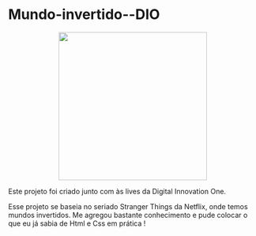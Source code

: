 # Mundo-invertido--DIO

<p align="center">
    <img width="300" src="https://micheleambrosio.github.io/semana-frontend-mundo-invertido/assets/images/banner/logo.svg">
</p>

Este projeto foi criado junto com às lives da Digital Innovation One.
  
  Esse projeto se baseia no seriado Stranger Things da Netflix, onde temos mundos invertidos.
  Me agregou bastante conhecimento e pude colocar o que eu já sabia de Html e Css em prática !
